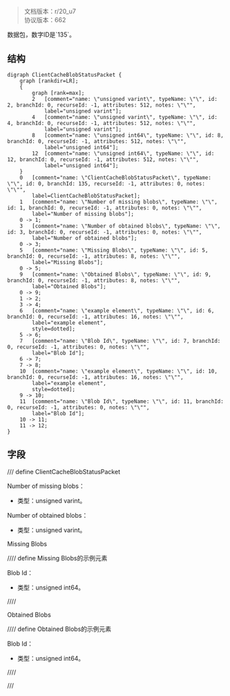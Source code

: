 # <!-- md:samp ClientCacheBlobStatusPacket -->

> 文档版本：r/20_u7<br/>协议版本：662

<!-- md:samp ClientCacheBlobStatusPacket -->数据包，数字ID是`135`。

## 结构

```viz
digraph ClientCacheBlobStatusPacket {
	graph [rankdir=LR];
	{
		graph [rank=max];
		2	[comment="name: \"unsigned varint\", typeName: \"\", id: 2, branchId: 0, recurseId: -1, attributes: 512, notes: \"\"",
			label="unsigned varint"];
		4	[comment="name: \"unsigned varint\", typeName: \"\", id: 4, branchId: 0, recurseId: -1, attributes: 512, notes: \"\"",
			label="unsigned varint"];
		8	[comment="name: \"unsigned int64\", typeName: \"\", id: 8, branchId: 0, recurseId: -1, attributes: 512, notes: \"\"",
			label="unsigned int64"];
		12	[comment="name: \"unsigned int64\", typeName: \"\", id: 12, branchId: 0, recurseId: -1, attributes: 512, notes: \"\"",
			label="unsigned int64"];
	}
	0	[comment="name: \"ClientCacheBlobStatusPacket\", typeName: \"\", id: 0, branchId: 135, recurseId: -1, attributes: 0, notes: \"\"",
		label=ClientCacheBlobStatusPacket];
	1	[comment="name: \"Number of missing blobs\", typeName: \"\", id: 1, branchId: 0, recurseId: -1, attributes: 0, notes: \"\"",
		label="Number of missing blobs"];
	0 -> 1;
	3	[comment="name: \"Number of obtained blobs\", typeName: \"\", id: 3, branchId: 0, recurseId: -1, attributes: 0, notes: \"\"",
		label="Number of obtained blobs"];
	0 -> 3;
	5	[comment="name: \"Missing Blobs\", typeName: \"\", id: 5, branchId: 0, recurseId: -1, attributes: 8, notes: \"\"",
		label="Missing Blobs"];
	0 -> 5;
	9	[comment="name: \"Obtained Blobs\", typeName: \"\", id: 9, branchId: 0, recurseId: -1, attributes: 8, notes: \"\"",
		label="Obtained Blobs"];
	0 -> 9;
	1 -> 2;
	3 -> 4;
	6	[comment="name: \"example element\", typeName: \"\", id: 6, branchId: 0, recurseId: -1, attributes: 16, notes: \"\"",
		label="example element",
		style=dotted];
	5 -> 6;
	7	[comment="name: \"Blob Id\", typeName: \"\", id: 7, branchId: 0, recurseId: -1, attributes: 0, notes: \"\"",
		label="Blob Id"];
	6 -> 7;
	7 -> 8;
	10	[comment="name: \"example element\", typeName: \"\", id: 10, branchId: 0, recurseId: -1, attributes: 16, notes: \"\"",
		label="example element",
		style=dotted];
	9 -> 10;
	11	[comment="name: \"Blob Id\", typeName: \"\", id: 11, branchId: 0, recurseId: -1, attributes: 0, notes: \"\"",
		label="Blob Id"];
	10 -> 11;
	11 -> 12;
}

```

## 字段

/// define
ClientCacheBlobStatusPacket

Number of missing blobs：<!-- md:samp unsigned varint -->

- 类型：unsigned varint。

Number of obtained blobs：<!-- md:samp unsigned varint -->

- 类型：unsigned varint。

Missing Blobs

//// define
Missing Blobs的示例元素

Blob Id：<!-- md:samp unsigned int64 -->

- 类型：unsigned int64。


////


Obtained Blobs

//// define
Obtained Blobs的示例元素

Blob Id：<!-- md:samp unsigned int64 -->

- 类型：unsigned int64。


////



///
